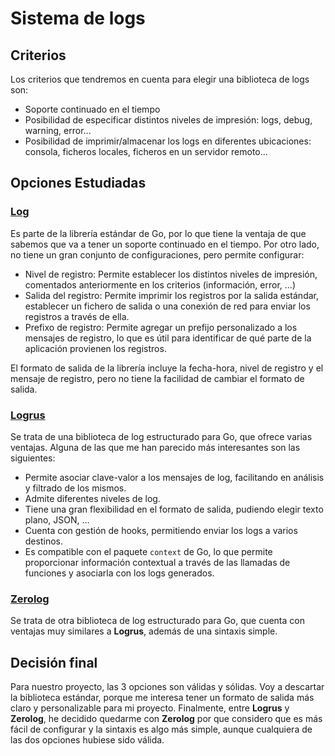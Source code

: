 # Sistema de logs

## Criterios

Los criterios que tendremos en cuenta para elegir una biblioteca de logs son:

- Soporte continuado en el tiempo
- Posibilidad de especificar distintos niveles de impresión: logs, debug, warning, error...
- Posibilidad de imprimir/almacenar los logs en diferentes ubicaciones: consola, ficheros locales, ficheros en un servidor remoto...

## Opciones Estudiadas

### [Log](https://pkg.go.dev/log)

Es parte de la librería estándar de Go, por lo que tiene la ventaja de que sabemos que va a tener un soporte continuado en el tiempo. Por otro lado, no tiene un gran conjunto de configuraciones, pero permite configurar:

- Nivel de registro: Permite establecer los distintos niveles de impresión, comentados anteriormente en los criterios (información, error, ...)
- Salida del registro: Permite imprimir los registros por la salida estándar, establecer un fichero de salida o una conexión de red para enviar los registros a través de ella.
- Prefixo de registro: Permite agregar un prefijo personalizado a los mensajes de registro, lo que es útil para identificar de qué parte de la aplicación provienen los registros.

El formato de salida de la librería incluye la fecha-hora, nivel de registro y el mensaje de registro, pero no tiene la facilidad de cambiar el formato de salida.

### [Logrus](https://pkg.go.dev/github.com/sirupsen/logrus)

Se trata de una biblioteca de log estructurado para Go, que ofrece varias ventajas. Alguna de las que me han parecido más interesantes son las siguientes:

- Permite asociar clave-valor a los mensajes de log, facilitando en análisis y filtrado de los mismos.
- Admite diferentes niveles de log.
- Tiene una gran flexibilidad en el formato de salida, pudiendo elegir texto plano, JSON, ...
- Cuenta con gestión de hooks, permitiendo enviar los logs a varios destinos.
- Es compatible con el paquete `context` de Go, lo que permite proporcionar información contextual a través de las llamadas de funciones y asociarla con los logs generados.

### [Zerolog](https://pkg.go.dev/github.com/rs/zerolog)

Se trata de otra biblioteca de log estructurado para Go, que cuenta con ventajas muy similares a **Logrus**, además de una sintaxis simple.

## Decisión final

Para nuestro proyecto, las 3 opciones son válidas y sólidas. Voy a descartar la biblioteca estándar, porque me interesa tener un formato de salida más claro y personalizable para mi proyecto. Finalmente, entre **Logrus** y **Zerolog**, he decidido quedarme con **Zerolog** por que considero que es más fácil de configurar y la sintaxis es algo más simple, aunque cualquiera de las dos opciones hubiese sido válida.
